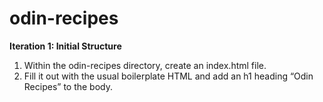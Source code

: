 # odin-recipes

**Iteration 1: Initial Structure**

1. Within the odin-recipes directory, create an index.html file.
2. Fill it out with the usual boilerplate HTML and add an h1 heading “Odin Recipes” to the body.